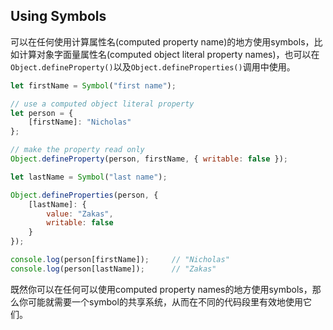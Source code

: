 ## Using Symbols

可以在任何使用计算属性名(computed property name)的地方使用symbols，比如计算对象字面量属性名(computed object literal property names)，也可以在`Object.defineProperty()`以及`Object.defineProperties()`调用中使用。

```js
let firstName = Symbol("first name");

// use a computed object literal property
let person = {
    [firstName]: "Nicholas"
};

// make the property read only
Object.defineProperty(person, firstName, { writable: false });

let lastName = Symbol("last name");

Object.defineProperties(person, {
    [lastName]: {
        value: "Zakas",
        writable: false
    }
});

console.log(person[firstName]);     // "Nicholas"
console.log(person[lastName]);      // "Zakas"
```

既然你可以在任何可以使用computed property names的地方使用symbols，那么你可能就需要一个symbol的共享系统，从而在不同的代码段里有效地使用它们。